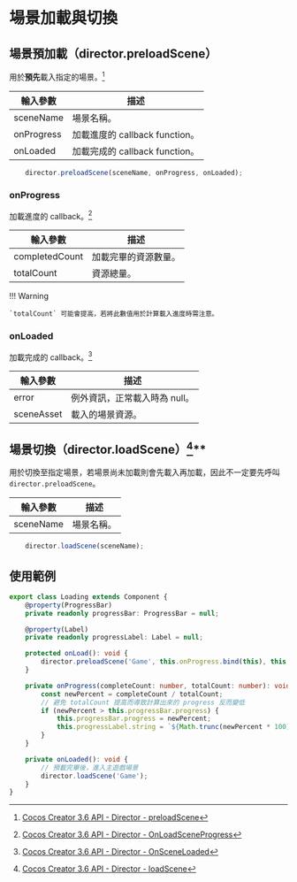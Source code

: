 # 場景加載與切換

## 場景預加載（director.preloadScene）

用於**預先**載入指定的場景。[^note1]

| 輸入參數   | 描述                           |
| ---------- | ------------------------------ |
| sceneName  | 場景名稱。                     |
| onProgress | 加載進度的 callback function。 |
| onLoaded   | 加載完成的 callback function。 |

```TypeScript
    director.preloadScene(sceneName, onProgress, onLoaded);
```

### onProgress

加載進度的 callback。[^note2]

| 輸入參數       | 描述                 |
| -------------- | -------------------- |
| completedCount | 加載完畢的資源數量。 |
| totalCount     | 資源總量。           |

!!! Warning

    `totalCount` 可能會提高，若將此數值用於計算載入進度時需注意。

### onLoaded

加載完成的 callback。[^note3]

| 輸入參數   | 描述                          |
| ---------- | ----------------------------- |
| error      | 例外資訊，正常載入時為 null。 |
| sceneAsset | 載入的場景資源。              |

## 場景切換（director.loadScene）[^note4]\*\*

用於切換至指定場景，若場景尚未加載則會先載入再加載，因此不一定要先呼叫 `director.preloadScene`。

| 輸入參數  | 描述       |
| --------- | ---------- |
| sceneName | 場景名稱。 |

```TypeScript
    director.loadScene(sceneName);
```

## 使用範例

```TypeScript
export class Loading extends Component {
    @property(ProgressBar)
    private readonly progressBar: ProgressBar = null;

    @property(Label)
    private readonly progressLabel: Label = null;

    protected onLoad(): void {
        director.preloadScene('Game', this.onProgress.bind(this), this.onLoaded.bind(this));
    }

    private onProgress(completeCount: number, totalCount: number): void {
        const newPercent = completeCount / totalCount;
        // 避免 totalCount 提高而導致計算出來的 progress 反而變低
        if (newPercent > this.progressBar.progress) {
            this.progressBar.progress = newPercent;
            this.progressLabel.string = `${Math.trunc(newPercent * 100)}%`;
        }
    }

    private onLoaded(): void {
        // 預載完畢後，進入主遊戲場景
        director.loadScene('Game');
    }
}

```

[^note1]: [Cocos Creator 3.6 API - Director - preloadScene](https://docs.cocos.com/creator/3.6/api/en/class/Director?id=preloadScene)
[^note2]: [Cocos Creator 3.6 API - Director - OnLoadSceneProgress](https://docs.cocos.com/creator/3.6/api/en/namespace/Director?id=OnLoadSceneProgress)
[^note3]: [Cocos Creator 3.6 API - Director - OnSceneLoaded](https://docs.cocos.com/creator/3.6/api/zh/namespace/Director?id=OnSceneLoaded)
[^note4]: [Cocos Creator 3.6 API - Director - loadScene](https://docs.cocos.com/creator/3.6/api/en/class/Director?id=loadScene)
